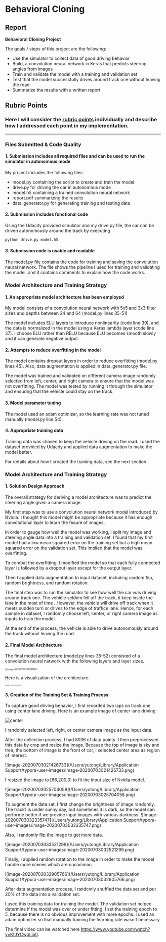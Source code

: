 # **Behavioral Cloning** 

## Report

**Behavioral Cloning Project**

The goals / steps of this project are the following:
* Use the simulator to collect data of good driving behavior
* Build, a convolution neural network in Keras that predicts steering angles from images
* Train and validate the model with a training and validation set
* Test that the model successfully drives around track one without leaving the road
* Summarize the results with a written report

## Rubric Points
### Here I will consider the [rubric points](https://review.udacity.com/#!/rubrics/432/view) individually and describe how I addressed each point in my implementation.  

---
### Files Submitted & Code Quality

#### 1. Submission includes all required files and can be used to run the simulator in autonomous mode

My project includes the following files:
* model.py containing the script to create and train the model
* drive.py for driving the car in autonomous mode
* model.h5 containing a trained convolution neural network 
* report.pdf summarizing the results
* data_generator.py for generating training and testing data

#### 2. Submission includes functional code
Using the Udacity provided simulator and my drive.py file, the car can be driven autonomously around the track by executing 
```sh
python drive.py model.h5
```

#### 3. Submission code is usable and readable

The model.py file contains the code for training and saving the convolution neural network. The file shows the pipeline I used for training and validating the model, and it contains comments to explain how the code works.

### Model Architecture and Training Strategy

#### 1. An appropriate model architecture has been employed

My model consists of a convolution neural network with 5x5 and 3x3 filter sizes and depths between 24 and 64 (model.py lines 35-51) 

The model includes ELU layers to introduce nonlinearity (code line 39), and the data is normalized in the model using a Keras lambda layer (code line 37). I choose ELU rather than RELU because ELU becomes smooth slowly and it can generate negative output. 

#### 2. Attempts to reduce overfitting in the model

The model contains dropout layers in order to reduce overfitting (model.py lines 45). Also, data augmentation is applied in data_generator.py file. 

The model was trained and validated on different camera image randomly selected from left, center, and right camera to ensure that the model was not overfitting. The model was tested by running it through the simulator and ensuring that the vehicle could stay on the track.

#### 3. Model parameter tuning

The model used an adam optimizer, so the learning rate was not tuned manually (model.py line 54).

#### 4. Appropriate training data

Training data was chosen to keep the vehicle driving on the road. I used the dataset provided by Udacity and applied data augmentation to make the model better.

For details about how I created the training data, see the next section. 

### Model Architecture and Training Strategy

#### 1. Solution Design Approach

The overall strategy for deriving a model architecture was to predict the steering angle given a camera image. 

My first step was to use a convolution neural network model introduced by Nvidia. I thought this model might be appropriate because it has enough convolutional layer to learn the feaure of images. 

In order to gauge how well the model was working, I split my image and steering angle data into a training and validation set. I found that my first model had a low mean squared error on the training set but a high mean squared error on the validation set. This implied that the model was overfitting. 

To combat the overfitting, I modified the model so that each fully connected layer is followed by a dropout layer except for the output layer.

Then I applied data augmentation to input dataset, including random flip, random brightness, and random rotation. 

The final step was to run the simulator to see how well the car was driving around track one. The vehicle seldom fell off the track, it keep inside the lane in the most of time . However, the vehicle will drive off track when it meets sudden turn or drives to the edge of traffice lane. Hence, for each sample in dataset, I randomly choose left, center, or right camera image as inputs to train the model.

At the end of the process, the vehicle is able to drive autonomously around the track without leaving the road.

#### 2. Final Model Architecture

The final model architecture (model.py lines 35-52) consisted of a convolution neural network with the following layers and layer sizes. 

<img src="/Users/yutong/Library/Application Support/typora-user-images/image-20200702235031987.png" alt="image-20200702235031987" style="zoom:50%;" />

Here is a visualization of the architecture.

<img src="/Users/yutong/Library/Application Support/typora-user-images/image-20200702234506835.png" alt="image-20200702234506835" style="zoom:25%;" />



#### 3. Creation of the Training Set & Training Process

To capture good driving behavior, I first recorded two laps on track one using center lane driving. Here is an example image of center lane driving:

![center](/Users/yutong/Desktop/center.jpg)

I randomly selected left, right, or center camera image as the input data.

After the collection process, I had 8036 of data points. I then preprocessed this data by crop and resize the image. Because the top of image is sky and tree, the bottom of image is the front of car, I selected center area as region of interest. 

![image-20200703021426733](/Users/yutong/Library/Application Support/typora-user-images/image-20200703021426733.png)

I resized the image to [66,200,3] to fit the input size of Nvidia model. 

![image-20200703025704058](/Users/yutong/Library/Application Support/typora-user-images/image-20200703025704058.png)

To augment the data sat, I first change the brightness of image randomly. The track1 is under sunny day, but sometimes it is dark, so the model can performe better if we provide input images with various darkness. 
![image-20200703032335747](/Users/yutong/Library/Application Support/typora-user-images/image-20200703032335747.png)

Also, I randomly flip the image to get more data. 

![image-20200703032521299](/Users/yutong/Library/Application Support/typora-user-images/image-20200703032521299.png)

Finally, I applied random rotation to the image in order to make the model handle more scenes which are uncommon. 

![image-20200703032905766](/Users/yutong/Library/Application Support/typora-user-images/image-20200703032905766.png)


After data augmentation process, I randomly shuffled the data set and put 20% of the data into a validation set. 

I used this training data for training the model. The validation set helped determine if the model was over or under fitting. I set the training epoch to 5, because there is no obvious improvement with more epochs. I used an adam optimizer so that manually training the learning rate wasn't necessary.

The final video can be watched here https://www.youtube.com/watch?v=KtJYCwgLia0. 

